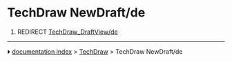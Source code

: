 # TechDraw NewDraft/de
1.  REDIRECT [TechDraw_DraftView/de](TechDraw_DraftView/de.md)



---
⏵ [documentation index](../README.md) > [TechDraw](TechDraw_Workbench.md) > TechDraw NewDraft/de
